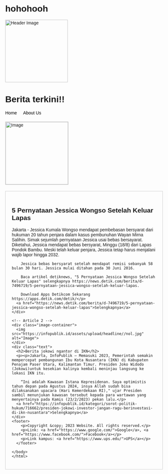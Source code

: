 # hohohooh
<!DOCTYPE html>
<html>
<head>
  <title>Berita terkini</title>
  <style>
    /* Global Styles */
    body {
      font-family: Arial, sans-serif;
    }

    /* Container Styles */
    .container {
      display: flex;
      justify-content: space-between;
      align-items: center;
      padding: 20px;
    }

    /* Navigation Styles */
    .nav-links {
      display: flex;
      gap: 20px;
    }

    .nav-links a {
      text-decoration: none;
      color: #000;
    }

    /* Content Styles */
    .content {
      display: flex;
      flex-direction: column;
      gap: 20px;
      margin-top: 20px;
    }

    /* Image Container Styles */
    .image-container {
      width: 200px;
      height: 200px;
      border: 1px solid #ccc;
      overflow: hidden;
    }

    .image-container img {
      width: 100%;
      height: 100%;
      object-fit: cover;
    }

    /* Header Image Styles */
    .header-image {
      width: 100%;
      height: 200px;
      object-fit: cover;
      margin-bottom: 20px;
    }

    /* Text Styles */
    .text {
      padding: 20px;
      border: 1px solid #ccc;
    }

    /* Footer Styles */
    footer {
      text-align: center;
      padding: 20px;
      background-color: #f0f0f0;
    }
  </style>
</head>
<body>

  <!-- Header Section -->
  <div class="header-image">
    <img src="https://resolutionsmile.com/wp-content/uploads/2018/07/banner-home-Dental-aligner-2000x200.jpg" alt="Header Image" style="height: 200px; object-fit: cover;">
  </div>

  <div class="container">
    <h1>Berita terkini!!</h1>
    <div class="nav-links">
      <a href="#">Home</a>
      <a href="#">About Us</a>
    </div>
  </div>

  <!-- Content Section -->
  <div class="content">
    <!-- Article 1 -->
    <div class="image-container">
      <img src="https://akcdn.detik.net.id/community/media/visual/2024/08/18/resmi-bebas-bersyarat-jessica-wongso-wajib-lapor-hingga-2032-2_169.jpeg?w=700&q=90" alt="Image">
    </div>
    <div class="text">
      <h2>5 Pernyataan Jessica Wongso Setelah Keluar Lapas</h2>
      <p>Jakarta - Jessica Kumala Wongso mendapat pembebasan bersyarat dari hukuman 20 tahun penjara dalam kasus pembunuhan Wayan Mirna Salihin. Simak sejumlah pernyataan Jessica usai bebas bersayarat.
        Diketahui, Jessica mendapat bebas bersyarat, Minggu (18/8) dari Lapas Pondok Bambu. Meski telah keluar penjara, Jessica tetap harus menjalani wajib lapor hingga 2032.
        
        Jessica bebas bersyarat setelah mendapat remisi sebanyak 58 bulan 30 hari. Jessica mulai ditahan pada 30 Juni 2016.
        
        Baca artikel detiknews, "5 Pernyataan Jessica Wongso Setelah Keluar Lapas" selengkapnya https://news.detik.com/berita/d-7496719/5-pernyataan-jessica-wongso-setelah-keluar-lapas.
        
        Download Apps Detikcom Sekarang https://apps.detik.com/detik/</p>
      <a href="https://news.detik.com/berita/d-7496719/5-pernyataan-jessica-wongso-setelah-keluar-lapas">Selengkapnya</a>
    </div>

    <!-- Article 2 -->
    <div class="image-container">
      <img src="https://infopublik.id/assets/upload/headline//nol.jpg" alt="Image">
    </div>
    <div class="text">
      <h2>Berita jokowi ngantor di IKN</h2>
      <p><p>Jakarta, InfoPublik – Memasuki 2023, Pemerintah semakin mempercepat pembangunan Ibu Kota Nusantara (IKN) di Kabupaten Penajam Paser Utara, Kalimantan Timur. Presiden Joko Widodo (Jokowi)untuk kesekian kalinya kembali meninjau langsung ke lokasi IKN itu.

        “Ini adalah Kawasan Istana Kepresidenan. Saya optimistis tahun depan pada Agustus 2024, insya Allah sudah bisa dilaksanakan upacara (Hari Kemerdekaan RI)," ujar Presiden sambil menunjukan kawasan tersebut kepada para wartawan yang menyertainya pada Kamis (23/2/2023) pekan lalu.</p>
      <a href="https://infopublik.id/kategori/sorot-politik-hukum/716662/presiden-jokowi-investor-jangan-ragu-berinvestasi-di-ikn-nusantara">Selengkapnya</a>
    </div>
    <footer>
        <p>Copyright &copy; 2023 Website. All rights reserved.</p>
        <p>Link: <a href="https://www.google.com/">Google</a>, <a href="https://www.facebook.com/">Facebook</a></p>
        <p>Link kampus: <a href="https://www.ups.edu/">UPS</a></p>
      </footer>
    
    </body>
    </html>
